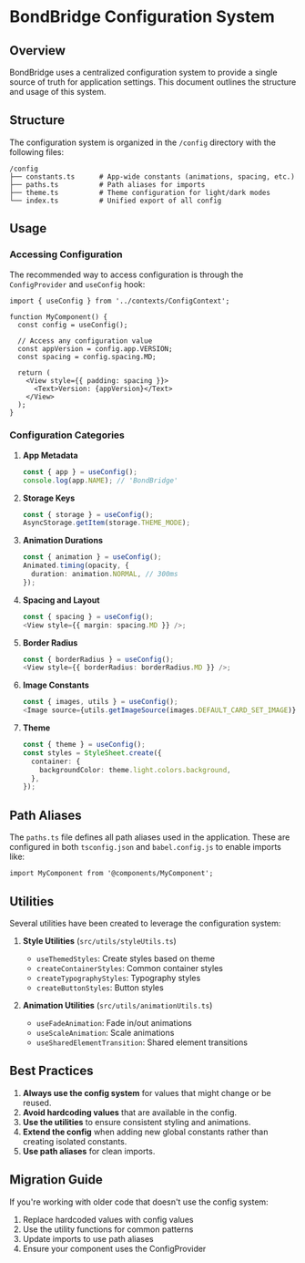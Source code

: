 # BondBridge Configuration System

## Overview

BondBridge uses a centralized configuration system to provide a single source of truth for application settings. This document outlines the structure and usage of this system.

## Structure

The configuration system is organized in the `/config` directory with the following files:

```
/config
├── constants.ts      # App-wide constants (animations, spacing, etc.)
├── paths.ts          # Path aliases for imports
├── theme.ts          # Theme configuration for light/dark modes
└── index.ts          # Unified export of all config
```

## Usage

### Accessing Configuration

The recommended way to access configuration is through the `ConfigProvider` and `useConfig` hook:

```tsx
import { useConfig } from '../contexts/ConfigContext';

function MyComponent() {
  const config = useConfig();

  // Access any configuration value
  const appVersion = config.app.VERSION;
  const spacing = config.spacing.MD;

  return (
    <View style={{ padding: spacing }}>
      <Text>Version: {appVersion}</Text>
    </View>
  );
}
```

### Configuration Categories

1. **App Metadata**

   ```ts
   const { app } = useConfig();
   console.log(app.NAME); // 'BondBridge'
   ```

2. **Storage Keys**

   ```ts
   const { storage } = useConfig();
   AsyncStorage.getItem(storage.THEME_MODE);
   ```

3. **Animation Durations**

   ```ts
   const { animation } = useConfig();
   Animated.timing(opacity, {
     duration: animation.NORMAL, // 300ms
   });
   ```

4. **Spacing and Layout**

   ```ts
   const { spacing } = useConfig();
   <View style={{ margin: spacing.MD }} />;
   ```

5. **Border Radius**

   ```ts
   const { borderRadius } = useConfig();
   <View style={{ borderRadius: borderRadius.MD }} />;
   ```

6. **Image Constants**

   ```ts
   const { images, utils } = useConfig();
   <Image source={utils.getImageSource(images.DEFAULT_CARD_SET_IMAGE)} />;
   ```

7. **Theme**
   ```ts
   const { theme } = useConfig();
   const styles = StyleSheet.create({
     container: {
       backgroundColor: theme.light.colors.background,
     },
   });
   ```

## Path Aliases

The `paths.ts` file defines all path aliases used in the application. These are configured in both `tsconfig.json` and `babel.config.js` to enable imports like:

```tsx
import MyComponent from '@components/MyComponent';
```

## Utilities

Several utilities have been created to leverage the configuration system:

1. **Style Utilities** (`src/utils/styleUtils.ts`)

   - `useThemedStyles`: Create styles based on theme
   - `createContainerStyles`: Common container styles
   - `createTypographyStyles`: Typography styles
   - `createButtonStyles`: Button styles

2. **Animation Utilities** (`src/utils/animationUtils.ts`)
   - `useFadeAnimation`: Fade in/out animations
   - `useScaleAnimation`: Scale animations
   - `useSharedElementTransition`: Shared element transitions

## Best Practices

1. **Always use the config system** for values that might change or be reused.
2. **Avoid hardcoding values** that are available in the config.
3. **Use the utilities** to ensure consistent styling and animations.
4. **Extend the config** when adding new global constants rather than creating isolated constants.
5. **Use path aliases** for clean imports.

## Migration Guide

If you're working with older code that doesn't use the config system:

1. Replace hardcoded values with config values
2. Use the utility functions for common patterns
3. Update imports to use path aliases
4. Ensure your component uses the ConfigProvider
